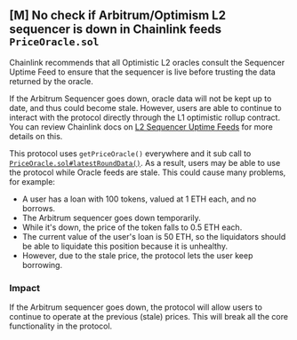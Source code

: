 ## [M] No check if Arbitrum/Optimism L2 sequencer is down in Chainlink feeds `PriceOracle.sol`

Chainlink recommends that all Optimistic L2 oracles consult the Sequencer Uptime Feed to ensure that the sequencer is live before trusting the data returned by the oracle.

If the Arbitrum Sequencer goes down, oracle data will not be kept up to date, and thus could become stale. However, users are able to continue to interact with the protocol directly through the L1 optimistic rollup contract. You can review Chainlink docs on [L2 Sequencer Uptime Feeds](https://docs.chain.link/docs/data-feeds/l2-sequencer-feeds/) for more details on this.

This protocol uses `getPriceOracle()` everywhere and it sub call to [`PriceOracle.sol#latestRoundData()`](relative_path_091409:src/PriceOracle.sol#L122). As a result, users may be able to use the protocol while Oracle feeds are stale. This could cause many problems, for example:

- A user has a loan with 100 tokens, valued at 1 ETH each, and no borrows.
- The Arbitrum sequencer goes down temporarily.
- While it's down, the price of the token falls to 0.5 ETH each.
- The current value of the user's loan is 50 ETH, so the liquidators should be able to liquidate this position because it is unhealthy.
- However, due to the stale price, the protocol lets the user keep borrowing.

### Impact

If the Arbitrum sequencer goes down, the protocol will allow users to continue to operate at the previous (stale) prices. This will break all the core functionality in the protocol.



